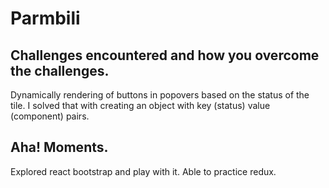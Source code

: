 # Parmbili

## Challenges encountered and how you overcome the challenges.

Dynamically rendering of buttons in popovers based on the status of the tile.
I solved that with creating an object with key (status) value (component) pairs. 

## Aha! Moments.

Explored react bootstrap and play with it.
Able to practice redux.